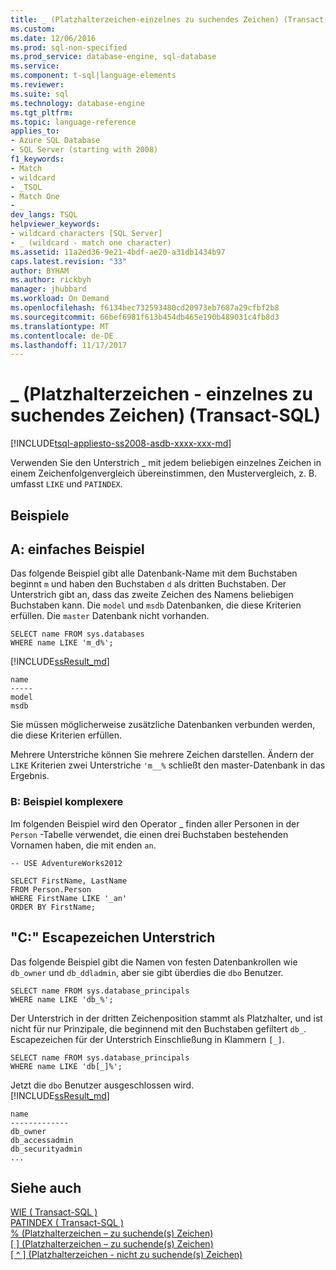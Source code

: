 ```yaml
---
title: _ (Platzhalterzeichen-einzelnes zu suchendes Zeichen) (Transact-SQL) | Microsoft Docs
ms.custom: 
ms.date: 12/06/2016
ms.prod: sql-non-specified
ms.prod_service: database-engine, sql-database
ms.service: 
ms.component: t-sql|language-elements
ms.reviewer: 
ms.suite: sql
ms.technology: database-engine
ms.tgt_pltfrm: 
ms.topic: language-reference
applies_to:
- Azure SQL Database
- SQL Server (starting with 2008)
f1_keywords:
- Match
- wildcard
- _TSQL
- Match One
- _
dev_langs: TSQL
helpviewer_keywords:
- wildcard characters [SQL Server]
- _ (wildcard - match one character)
ms.assetid: 11a2ed36-9e21-4bdf-ae20-a31db1434b97
caps.latest.revision: "33"
author: BYHAM
ms.author: rickbyh
manager: jhubbard
ms.workload: On Demand
ms.openlocfilehash: f6134bec732593480cd20973eb7687a29cfbf2b8
ms.sourcegitcommit: 66bef6981f613b454db465e190b489031c4fb8d3
ms.translationtype: MT
ms.contentlocale: de-DE
ms.lasthandoff: 11/17/2017
---
```

# <a name="-wildcard---match-one-character-transact-sql"></a>_ (Platzhalterzeichen - einzelnes zu suchendes Zeichen) (Transact-SQL)
[!INCLUDE[tsql-appliesto-ss2008-asdb-xxxx-xxx-md](../../includes/tsql-appliesto-ss2008-asdb-xxxx-xxx-md.md)]

Verwenden Sie den Unterstrich _ mit jedem beliebigen einzelnes Zeichen in einem Zeichenfolgenvergleich übereinstimmen, den Mustervergleich, z. B. umfasst `LIKE` und `PATINDEX`.  
  
## <a name="examples"></a>Beispiele  

## <a name="a-simple-example"></a>A: einfaches Beispiel   

Das folgende Beispiel gibt alle Datenbank-Name mit dem Buchstaben beginnt `m` und haben den Buchstaben `d` als dritten Buchstaben. Der Unterstrich gibt an, dass das zweite Zeichen des Namens beliebigen Buchstaben kann. Die `model` und `msdb` Datenbanken, die diese Kriterien erfüllen. Die `master` Datenbank nicht vorhanden.

```tsql
SELECT name FROM sys.databases
WHERE name LIKE 'm_d%';
```   
[!INCLUDE[ssResult_md](../../includes/ssresult-md.md)]   
```
name
-----
model
msdb
```   
Sie müssen möglicherweise zusätzliche Datenbanken verbunden werden, die diese Kriterien erfüllen.

Mehrere Unterstriche können Sie mehrere Zeichen darstellen. Ändern der `LIKE` Kriterien zwei Unterstriche `'m__%` schließt den master-Datenbank in das Ergebnis.

### <a name="b-more-complex-example"></a>B: Beispiel komplexere
 Im folgenden Beispiel wird den Operator _ finden aller Personen in der `Person` -Tabelle verwendet, die einen drei Buchstaben bestehenden Vornamen haben, die mit enden `an`.  
  
```tsql  
-- USE AdventureWorks2012
  
SELECT FirstName, LastName  
FROM Person.Person  
WHERE FirstName LIKE '_an'  
ORDER BY FirstName;  
```  
## <a name="c-escaping-the-underscore-character"></a>"C:" Escapezeichen Unterstrich   
Das folgende Beispiel gibt die Namen von festen Datenbankrollen wie `db_owner` und `db_ddladmin`, aber sie gibt überdies die `dbo` Benutzer. 

```tsql
SELECT name FROM sys.database_principals
WHERE name LIKE 'db_%';
```

Der Unterstrich in der dritten Zeichenposition stammt als Platzhalter, und ist nicht für nur Prinzipale, die beginnend mit den Buchstaben gefiltert `db_`. Escapezeichen für der Unterstrich Einschließung in Klammern `[_]`. 

```tsql
SELECT name FROM sys.database_principals
WHERE name LIKE 'db[_]%';
```   
Jetzt die `dbo` Benutzer ausgeschlossen wird.   
[!INCLUDE[ssResult_md](../../includes/ssresult-md.md)]   
```
name
-------------
db_owner
db_accessadmin
db_securityadmin
...
```

  
## <a name="see-also"></a>Siehe auch  
 [WIE &#40; Transact-SQL &#41;](../../t-sql/language-elements/like-transact-sql.md)   
 [PATINDEX &#40; Transact-SQL &#41;](../../t-sql/functions/patindex-transact-sql.md)   
  [% (Platzhalterzeichen – zu suchende(s) Zeichen)](../../t-sql/language-elements/percent-character-wildcard-character-s-to-match-transact-sql.md)   
  [&#91; &#93; (Platzhalterzeichen – zu suchende(s) Zeichen)](../../t-sql/language-elements/wildcard-character-s-to-match-transact-sql.md)   
 [&#91; ^ &#93; (Platzhalterzeichen - nicht zu suchende(s) Zeichen)](../../t-sql/language-elements/wildcard-character-s-not-to-match-transact-sql.md)     
  
